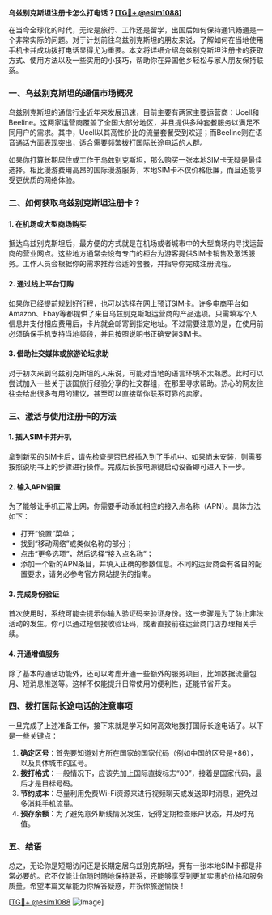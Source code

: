 **乌兹别克斯坦注册卡怎么打电话？[[TG💪+ @esim1088](https://t.me/s/esim1088)]**

在当今全球化的时代，无论是旅行、工作还是留学，出国后如何保持通讯畅通是一个非常实际的问题。对于计划前往乌兹别克斯坦的朋友来说，了解如何在当地使用手机卡并成功拨打电话显得尤为重要。本文将详细介绍乌兹别克斯坦注册卡的获取方式、使用方法以及一些实用的小技巧，帮助你在异国他乡轻松与家人朋友保持联系。

### 一、乌兹别克斯坦的通信市场概况

乌兹别克斯坦的通信行业近年来发展迅速，目前主要有两家主要运营商：Ucell和Beeline。这两家运营商覆盖了全国大部分地区，并且提供多种套餐服务以满足不同用户的需求。其中，Ucell以其高性价比的流量套餐受到欢迎；而Beeline则在语音通话方面表现突出，适合需要频繁拨打国际长途电话的人群。

如果你打算长期居住或工作于乌兹别克斯坦，那么购买一张本地SIM卡无疑是最佳选择。相比漫游费用高昂的国际漫游服务，本地SIM卡不仅价格低廉，而且还能享受更优质的网络体验。

### 二、如何获取乌兹别克斯坦注册卡？

#### 1. 在机场或大型商场购买
抵达乌兹别克斯坦后，最方便的方式就是在机场或者城市中的大型商场内寻找运营商的营业网点。这些地方通常会设有专门的柜台为游客提供SIM卡销售及激活服务。工作人员会根据你的需求推荐合适的套餐，并指导你完成注册流程。

#### 2. 通过线上平台订购
如果你已经提前规划好行程，也可以选择在网上预订SIM卡。许多电商平台如Amazon、Ebay等都提供了来自乌兹别克斯坦运营商的产品选项。只需填写个人信息并支付相应费用后，卡片就会邮寄到指定地址。不过需要注意的是，在使用前必须确保手机支持当地频段，并且按照说明书正确安装SIM卡。

#### 3. 借助社交媒体或旅游论坛求助
对于初次来到乌兹别克斯坦的人来说，可能对当地的语言环境不太熟悉。此时可以尝试加入一些关于该国旅行经验分享的社交群组，在那里寻求帮助。热心的网友往往会给出很多有用的建议，甚至可以直接帮你联系可靠的卖家。

### 三、激活与使用注册卡的方法

#### 1. 插入SIM卡并开机
拿到新买的SIM卡后，请先检查是否已经插入到了手机中。如果尚未安装，则需要按照说明书上的步骤进行操作。完成后长按电源键启动设备即可进入下一步。

#### 2. 输入APN设置
为了能够让手机正常上网，你需要手动添加相应的接入点名称（APN）。具体方法如下：
- 打开“设置”菜单；
- 找到“移动网络”或类似名称的部分；
- 点击“更多选项”，然后选择“接入点名称”；
- 添加一个新的APN条目，并填入正确的参数信息。不同的运营商会有各自的配置要求，请务必参考官方网站提供的指南。

#### 3. 完成身份验证
首次使用时，系统可能会提示你输入验证码来验证身份。这一步骤是为了防止非法活动的发生。你可以通过短信接收验证码，或者直接前往运营商门店办理相关手续。

#### 4. 开通增值服务
除了基本的通话功能外，还可以考虑开通一些额外的服务项目，比如数据流量包月、短消息推送等。这样不仅能提升日常使用的便利性，还能节省开支。

### 四、拨打国际长途电话的注意事项

一旦完成了上述准备工作，接下来就是学习如何高效地拨打国际长途电话了。以下是一些关键点：

1. **确定区号**：首先要知道对方所在国家的国家代码（例如中国的区号是+86），以及具体城市的区号。
2. **拨打格式**：一般情况下，应该先加上国际直拨标志“00”，接着是国家代码，最后才是目标号码。
3. **节约成本**：尽量利用免费Wi-Fi资源来进行视频聊天或发送即时消息，避免过多消耗手机流量。
4. **预存余额**：为了避免意外断线情况发生，记得定期检查账户状态，并及时充值。

### 五、结语

总之，无论你是短期访问还是长期定居乌兹别克斯坦，拥有一张本地SIM卡都是非常必要的。它不仅能让你随时随地保持联系，还能够享受到更加实惠的价格和服务质量。希望本篇文章能为你解答疑惑，并祝你旅途愉快！

[[TG💪+ @esim1088](https://t.me/s/esim1088) ![Image](https://i.postimg.cc/4NQfJmqS/Snipaste-2025-05-13-00-14-12.png)]